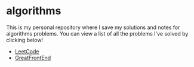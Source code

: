 # algorithms

This is my personal repository where I save my solutions and notes for algorithms problems. You can view a list of all the problems I've solved by clicking below!
- [LeetCode](./solutions/leetcode/README.md)
- [GreatFrontEnd](./solutions/greatfrontend/README.md)
